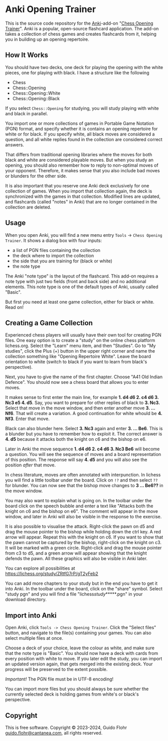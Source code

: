 # Anki Opening Trainer

This is the source code repository for the
[Anki](https://apps.ankiweb.net/)-add-on
"[Chess Opening Trainer](https://ankiweb.net/shared/info/705507113)". Anki is
a popular, open-source flashcard application. The add-on takes a collection of
chess games and creates flashcards from it, helping you in building up an
opening repertoire.

## How It Works

You should have two decks, one deck for playing the opening with the white
pieces, one for playing with black. I have a structure like the following

- Chess
- Chess::Opening
- Chess::Opening::White
- Chess::Opening::Black

If you select `Chess::Opening` for studying, you will study playing with white
and black in parallel.

You import one or more collections of games in Portable Game Notation (PGN)
format, and specify whether it is contains an opening repertoire for white
or for black. If you specify white, all black moves are considered a
question, and all white replies found in the collection are considered correct
answers.

That differs from traditional opening libraries where the moves for both
black and white are considered playable moves. But when you study an opening,
you should also remember how to reply to non-optimal moves of your opponent.
Therefore, it makes sense that you also include bad moves or blunders for
the other side.

It is also important that you reserve one Anki deck exclusively for one
collection of games. When you import that collection again, the deck is
synchronized with the games in that collection. Modified lines are updated,
and flashcards (called "notes" in Anki) that are no longer contained in the
collection are deleted.

## Usage

When you open Anki, you will find a new menu entry `Tools` ->
`Chess Opening Trainer`. It shows a dialog box with four inputs:

- a list of PGN files containing the collection
- the deck where to import the collection
- the side that you are training for (black or white)
- the note type

The Anki "note type" is the layout of the flashcard. This add-on requires
a note type with just two fields (front and back side) and no additional
elements. This note type is one of the default types of Anki, usually called
"Basic".

But first you need at least one game collection, either for black or white.
Read on!

## Creating a Game Collection

Experienced chess players will usually have their own tool for creating PGN
files. One easy option is to create a "study" on the online chess platform
lichess.org. Select the "Learn" menu item, and then "Studies". Go to
"My studies", click the Plus (+) button in the upper right corner and name
the collection something like "Opening Repertoire White". Leave the board
orientation to white (switch to black if you want to learn from black's
perspective).

Next, you have to give the name of the first chapter. Choose "A41 Old
Indian Defence". You should now see a chess board that allows you to enter
moves.

It makes sense to first enter the main line, for example **1. d4 d6 2. c4 d6 3. Nc3 e5 4. d5**. Say, you want to prepare for other replies of black to **3. Nc3.**
Select that move in the move window, and then enter another move **3. ... Nf6**.
That will create a variation. A good continuation for white whould be
**4. Nf3**. Enter that move.

Black can also blunder here. Select **3. Nc3** again and enter **3. ... Be6**. This is
a blunder but you have to remember how to exploit it. The correct answer is
**4. d5** because it attacks both the knight on c6 and the bishop on e6.

Later in Anki the move sequence **1. d4 d6 2. c4 d6 3. Nc3 Be6** will become a
question. You will see the sequence of moves and a board representation of
this position. The response will say **4. d5** and you will also see the position
_after_ that move.

In chess literature, moves are often annotated with interpunction. In lichess
you will find a little toolbar under the board. Click on `!?` and then select
`??` for blunder. You can now see that the bishop move changes to **3 ... Be6??**
in the move window.

You may also want to explain what is going on. In the toolbar under the board
click on the speech bubble and enter a text like "Attacks both the knight on c6
and the bishop on e6". The comment will appear in the move window, and later
in Anki will also be visible in the response to the exercise.

It is also possible to visualise the attack. Right-click the pawn on d5 and
drag the mouse pointer to the bishop while holding down the ctrl key. A red
arrow will appear. Repeat this with the knight on c6. If you want to show
that the pawn cannot be captured by the bishop, right-click on the knight on
c3. It will be marked with a green circle. Right-click and drag the mouse
pointer from c3 to d5, and a green arrow will appear showing that the knight
defends the pawn. All these graphics will also be visible in Anki later.

You can explore all possibilities at https://lichess.org/study/ZRtfG7rP/gT2yFeb2

You can add more chapters to your study but in the end you have to get it into
Anki. In the toolbar under the board, click on the "share" symbol. Select
"study pgn" and you will find a file "lichess*study***\***.pgn" in your
download directory.

## Import into Anki

Open Anki, click `Tools -> Chess Opening Trainer`. Click the "Select files" button,
and navigate to the file(s) containing your games. You can also select multiple
files at once.

Choose a deck of your choice, leave the colour as white, and make sure that
the note type is "Basic". You should now have a deck with cards from every
position with white to move. If you later edit the study, you can import
an updated version again, that gets merged into the existing deck. Your
progress will be preserved to the extent possible.

_Important!_ The PGN file must be in UTF-8 encoding!

You can import more files but you should always be sure whether the
currently selected deck is holding games from white's or black's
perspective.

## Copyright

This is free software. Copyright © 2023-2024, Guido
Flohr <guido.flohr@cantanea.com>, all rights reserved.
